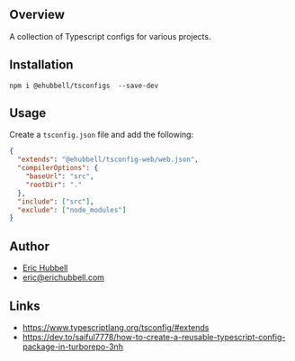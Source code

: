 ## Overview
A collection of Typescript configs for various projects.

## Installation
```
npm i @ehubbell/tsconfigs  --save-dev
```

## Usage
Create a `tsconfig.json` file and add the following:

```json
{
  "extends": "@ehubbell/tsconfig-web/web.json",
  "compilerOptions": {
    "baseUrl": "src",
    "rootDir": "."
  },
  "include": ["src"],
  "exclude": ["node_modules"]
}

```

## Author
- [Eric Hubbell](http://www.erichubbell.com)
- eric@erichubbell.com

## Links
- https://www.typescriptlang.org/tsconfig/#extends
- https://dev.to/saiful7778/how-to-create-a-reusable-typescript-config-package-in-turborepo-3nh
